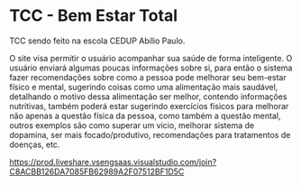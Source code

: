 # TCC - Bem Estar Total
TCC sendo feito na escola CEDUP Abílio Paulo.

 O site visa permitir o usuário acompanhar sua saúde de forma inteligente. O usuário enviará algumas poucas informações sobre si, para então o sistema fazer recomendações sobre como a pessoa pode melhorar seu bem-estar físico e mental, sugerindo coisas como uma alimentação mais saudável, detalhando o motivo dessa alimentação ser melhor, contendo informações nutritivas, também poderá estar sugerindo exercícios físicos para melhorar não apenas a questão física da pessoa, como também a questão mental, outros exemplos são como superar um vicio, melhorar sistema de dopamina, ser mais focado/produtivo, recomendações para tratamentos de doenças, etc.

 https://prod.liveshare.vsengsaas.visualstudio.com/join?C8ACBB126DA7085FB62989A2F07512BF1D5C
